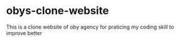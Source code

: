 # obys-clone-website
This is a clone website of oby agency for praticing my coding skill to improve better 
